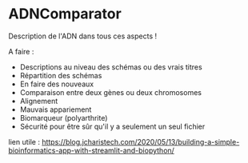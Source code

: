 # ADNComparator
Description de l'ADN dans tous ces aspects !

A faire : 
- Descriptions au niveau des schémas ou des vrais titres
- Répartition des schémas
- En faire des nouveaux
- Comparaison entre deux gènes ou deux chromosomes
- Alignement
- Mauvais appariement
- Biomarqueur (polyarthrite)
- Sécurité pour être sûr qu'il y a seulement un seul fichier 

lien utile :
https://blog.jcharistech.com/2020/05/13/building-a-simple-bioinformatics-app-with-streamlit-and-biopython/

